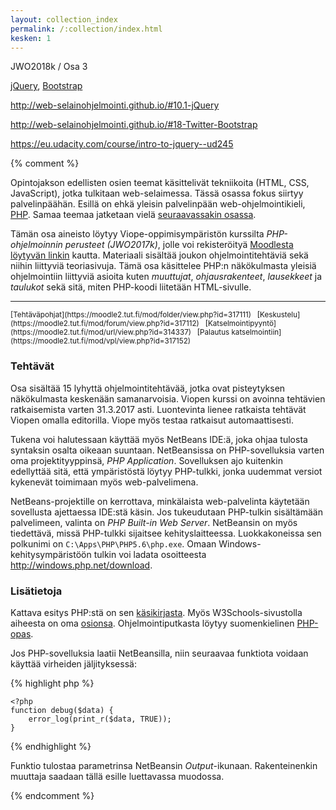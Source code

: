 ```yaml
---
layout: collection_index
permalink: /:collection/index.html
kesken: 1
---
```


JWO2018k / Osa 3

[jQuery](https://jquery.com),
[Bootstrap](http://getbootstrap.com)


<http://web-selainohjelmointi.github.io/#10.1-jQuery>

<http://web-selainohjelmointi.github.io/#18-Twitter-Bootstrap>

<https://eu.udacity.com/course/intro-to-jquery--ud245>


{% comment %}

Opintojakson edellisten osien teemat käsittelivät tekniikoita (HTML, CSS, JavaScript), jotka tulkitaan web-selaimessa. Tässä osassa fokus siirtyy palvelinpäähän. Esillä on ehkä yleisin palvelinpään web-ohjelmointikieli, [PHP][PHP]. Samaa teemaa jatketaan vielä [seuraavassakin osassa](../osa4).

[PHP]: http://php.net

Tämän osa aineisto löytyy Viope-oppimisympäristön kurssilta *PHP-ohjelmoinnin perusteet (JWO2017k)*, jolle voi rekisteröityä [Moodlesta löytyvän linkin][viope] kautta. Materiaali sisältää joukon ohjelmointitehtäviä sekä niihin liittyviä teoriasivuja. Tämä osa käsittelee PHP:n näkökulmasta yleisiä ohjelmointiin liittyviä asioita kuten *muuttujat*, *ohjausrakenteet*, *lausekkeet* ja *taulukot* sekä sitä, miten PHP-koodi liitetään HTML-sivulle.

[viope]: https://moodle2.tut.fi/mod/url/view.php?id=315284

<hr/>
<small>
[Tehtäväpohjat](https://moodle2.tut.fi/mod/folder/view.php?id=317111) &nbsp;
[Keskustelu](https://moodle2.tut.fi/mod/forum/view.php?id=317112) &nbsp;
[Katselmointipyyntö](https://moodle2.tut.fi/mod/url/view.php?id=314337) &nbsp;
[Palautus katselmointiin](https://moodle2.tut.fi/mod/vpl/view.php?id=317152)
</small>

### Tehtävät

Osa sisältää 15 lyhyttä ohjelmointitehtävää, jotka ovat pisteytyksen näkökulmasta keskenään samanarvoisia. Viopen kurssi on avoinna tehtävien ratkaisemista varten 31.3.2017 asti. Luontevinta lienee ratkaista tehtävät Viopen omalla editorilla. Viope myös testaa ratkaisut automaattisesti.

Tukena voi halutessaan käyttää myös NetBeans IDE:ä, joka ohjaa tulosta syntaksin osalta oikeaan suuntaan. NetBeansissa on PHP-sovelluksia varten oma projektityyppinsä, *PHP Application*. Sovelluksen ajo kuitenkin edellyttää sitä, että ympäristöstä löytyy PHP-tulkki, jonka uudemmat versiot kykenevät toimimaan myös web-palvelimena.

NetBeans-projektille on kerrottava, minkälaista web-palvelinta käytetään sovellusta ajettaessa IDE:stä käsin. Jos tukeudutaan PHP-tulkin sisältämään palvelimeen, valinta on *PHP Built-in Web Server*. NetBeansin on myös tiedettävä, missä PHP-tulkki sijaitsee kehityslaitteessa. Luokkakoneissa sen polkunimi on `C:\Apps\PHP\PHP5.6\php.exe`. Omaan Windows-kehitysympäristöön tulkin voi ladata osoitteesta <http://windows.php.net/download>.

### Lisätietoja

Kattava esitys PHP:stä on sen [käsikirjasta][manual]. Myös W3Schools-sivustolla aiheesta on oma [osionsa][w3schools-php]. Ohjelmointiputkasta löytyy suomenkielinen [PHP-opas][putka-php].

[manual]: http://php.net/manual/en/
[w3schools-php]: https://www.w3schools.com/php/default.asp
[putka-php]: http://www.ohjelmointiputka.net/oppaat/opas.php?tunnus=php_01

Jos PHP-sovelluksia laatii NetBeansilla, niin seuraavaa funktiota voidaan käyttää virheiden jäljityksessä:

{% highlight php %}

    <?php
    function debug($data) {
        error_log(print_r($data, TRUE));
    }

{% endhighlight %}

Funktio tulostaa parametrinsa NetBeansin *Output*-ikunaan. Rakenteinenkin muuttaja saadaan tällä esille luettavassa muodossa.


{% endcomment %}
